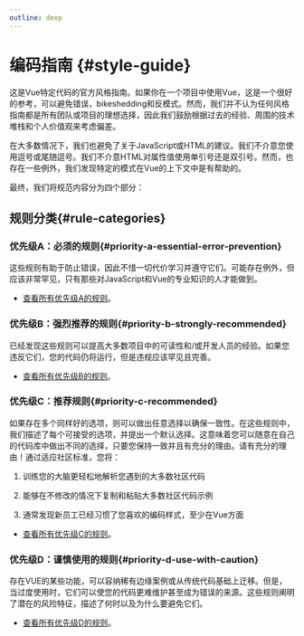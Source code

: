```yaml
---
outline: deep
---
```


# 编码指南 {#style-guide}

这是Vue特定代码的官方风格指南。如果你在一个项目中使用Vue，这是一个很好的参考，可以避免错误，bikeshedding和反模式。然而，我们并不认为任何风格指南都是所有团队或项目的理想选择，因此我们鼓励根据过去的经验、周围的技术堆栈和个人价值观来考虑偏差。

在大多数情况下，我们也避免了关于JavaScript或HTML的建议。我们不介意您使用逗号或尾随逗号。我们不介意HTML对属性值使用单引号还是双引号。然而，也存在一些例外，我们发现特定的模式在Vue的上下文中是有帮助的。

最终，我们将规范内容分为四个部分：

## 规则分类{#rule-categories}

### 优先级A：必须的规则{#priority-a-essential-error-prevention}

这些规则有助于防止错误，因此不惜一切代价学习并遵守它们。可能存在例外，但应该非常罕见，只有那些对JavaScript和Vue的专业知识的人才能做到。

* [查看所有优先级A的规则](https://cn.vuejs.org/style-guide/rules-essential.html)。



### 优先级B：强烈推荐的规则{#priority-b-strongly-recommended} 

已经发现这些规则可以提高大多数项目中的可读性和/或开发人员的经验。如果您违反它们，您的代码仍将运行，但是违规应该罕见且完善。

* [查看所有优先级B的规则](https://cn.vuejs.org/style-guide/rules-strongly-recommended.html)。



### 优先级C：推荐规则{#priority-c-recommended}

如果存在多个同样好的选项，则可以做出任意选择以确保一致性。在这些规则中，我们描述了每个可接受的选项，并提出一个默认选择。这意味着您可以随意在自己的代码库中做出不同的选择，只要您保持一致并且有充分的理由。请有充分的理由！通过适应社区标准，您将：

1. 训练您的大脑更轻松地解析您遇到的大多数社区代码

2. 能够在不修改的情况下复制和粘贴大多数社区代码示例

3. 通常发现新员工已经习惯了您喜欢的编码样式，至少在Vue方面

* [查看所有优先级C的规则](https://cn.vuejs.org/style-guide/rules-recommended.html)。



### 优先级D：谨慎使用的规则{#priority-d-use-with-caution}

存在VUE的某些功能，可以容纳稀有边缘案例或从传统代码基础上迁移。但是，当过度使用时，它们可以使您的代码更难维护甚至成为错误的来源。这些规则阐明了潜在的风险特征，描述了何时以及为什么要避免它们。

- [查看所有优先级D的规则](./rules-use-with-caution)。
